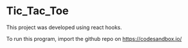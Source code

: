# Tic_Tac_Toe

This project was developed using react hooks.

To run this program, import the github repo on https://codesandbox.io/
